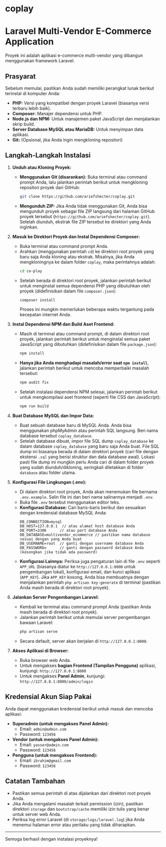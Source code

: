 # coplay
# Laravel Multi-Vendor E-Commerce Application

Proyek ini adalah aplikasi e-commerce multi-vendor yang dibangun menggunakan framework Laravel.

## Prasyarat

Sebelum memulai, pastikan Anda sudah memiliki perangkat lunak berikut terinstal di komputer Anda:

* **PHP:** Versi yang kompatibel dengan proyek Laravel (biasanya versi terbaru lebih baik).
* **Composer:** Manajer dependensi untuk PHP.
* **Node.js dan NPM:** Untuk manajemen paket JavaScript dan menjalankan skrip build.
* **Server Database MySQL atau MariaDB:** Untuk menyimpan data aplikasi.
* **Git:** (Opsional, jika Anda ingin mengkloning repositori)

## Langkah-Langkah Instalasi

1.  **Unduh atau Kloning Proyek:**
    * **Menggunakan Git (disarankan):**
        Buka terminal atau command prompt Anda, lalu jalankan perintah berikut untuk mengkloning repositori proyek dari GitHub:
        ```bash
        git clone https://github.com/ariefshecter/coplay.git
        ```
    * **Mengunduh ZIP:**
        Jika Anda tidak menggunakan Git, Anda bisa mengunduh proyek sebagai file ZIP langsung dari halaman GitHub proyek tersebut (`https://github.com/ariefshecter/coplay.git`). Setelah diunduh, ekstrak file ZIP tersebut ke direktori yang Anda inginkan.

2.  **Masuk ke Direktori Proyek dan Instal Dependensi Composer:**
    * Buka terminal atau command prompt Anda.
    * Arahkan (menggunakan perintah `cd`) ke direktori root proyek yang baru saja Anda kloning atau ekstrak. Misalnya, jika Anda mengkloningnya ke dalam folder `coplay`, maka perintahnya adalah:
        ```bash
        cd co-play
        ```
    * Setelah berada di direktori root proyek, jalankan perintah berikut untuk menginstal semua dependensi PHP yang dibutuhkan oleh proyek (didefinisikan dalam file `composer.json`):
        ```bash
        composer install
        ```
        Proses ini mungkin memerlukan beberapa waktu tergantung pada kecepatan internet Anda.

3.  **Instal Dependensi NPM dan Build Aset Frontend:**
    * Masih di terminal atau command prompt, di dalam direktori root proyek, jalankan perintah berikut untuk menginstal semua paket JavaScript yang dibutuhkan (didefinisikan dalam file `package.json`):
        ```bash
        npm install
        ```
    * **Hanya jika Anda menghadapi masalah/error saat `npm install`**, jalankan perintah berikut untuk mencoba memperbaiki masalah tersebut:
        ```bash
        npm audit fix
        ```
    * Setelah instalasi dependensi NPM selesai, jalankan perintah berikut untuk mengkompilasi aset frontend (seperti file CSS dan JavaScript):
        ```bash
        npm run build
        ```

4.  **Buat Database MySQL dan Impor Data:**
    * Buat sebuah database baru di MySQL Anda. Anda bisa menggunakan phpMyAdmin atau perintah SQL langsung. Beri nama database tersebut `coplay_database`.
    * Setelah database dibuat, impor file SQL dump `coplay_database` ke dalam database `coplay_database` yang baru saja Anda buat. File SQL dump ini biasanya berada di dalam direktori proyek (cari file dengan ekstensi `.sql` yang berisi struktur dan data database awal). Lokasi pasti file dump ini mungkin perlu Anda cari di dalam folder proyek yang sudah diunduh/dikloning, seringkali diletakkan di folder `database` atau folder utama.

5.  **Konfigurasi File Lingkungan (.env):**
    * Di dalam direktori root proyek, Anda akan menemukan file bernama `.env.example`. Salin file ini dan beri nama salinannya menjadi `.env`.
    * Buka file `.env` tersebut menggunakan editor teks.
    * **Konfigurasi Database:** Cari baris-baris berikut dan sesuaikan dengan kredensial database MySQL Anda:
        ```env
        DB_CONNECTION=mysql
        DB_HOST=127.0.0.1  // atau alamat host database Anda
        DB_PORT=3306      // atau port database Anda
        DB_DATABASE=multivendor_ecommerce // pastikan nama database sesuai dengan yang Anda buat
        DB_USERNAME=root  // ganti dengan username database Anda
        DB_PASSWORD=      // ganti dengan password database Anda (kosongkan jika tidak ada password)
        ```
    * **Konfigurasi Lainnya:** Periksa juga pengaturan lain di file `.env` seperti `APP_URL` (biasanya diatur ke `http://127.0.0.1:8000` untuk pengembangan lokal), konfigurasi email, dan kunci aplikasi (`APP_KEY`). Jika `APP_KEY` kosong, Anda bisa membuatnya dengan menjalankan perintah `php artisan key:generate` di terminal (pastikan Anda masih berada di direktori root proyek).

6.  **Jalankan Server Pengembangan Laravel:**
    * Kembali ke terminal atau command prompt Anda (pastikan Anda masih berada di direktori root proyek).
    * Jalankan perintah berikut untuk memulai server pengembangan bawaan Laravel:
        ```bash
        php artisan serve
        ```
    * Secara default, server akan berjalan di `http://127.0.0.1:8000`.

7.  **Akses Aplikasi di Browser:**
    * Buka browser web Anda.
    * Untuk mengakses **bagian Frontend (Tampilan Pengguna)** aplikasi, kunjungi: `http://127.0.0.1:8000`
    * Untuk mengakses **Panel Admin**, kunjungi: `http://127.0.0.1:8000/admin/login`

## Kredensial Akun Siap Pakai

Anda dapat menggunakan kredensial berikut untuk masuk dan mencoba aplikasi:

* **Superadmin (untuk mengakses Panel Admin):**
    * Email: `admin@admin.com`
    * Password: `123456`
* **Vendor (untuk mengakses Panel Admin):**
    * Email: `yasser@admin.com`
    * Password: `123456`
* **Pengguna (untuk mengakses Frontend):**
    * Email: `ibrahim@gmail.com`
    * Password: `123456`

## Catatan Tambahan

* Pastikan semua perintah di atas dijalankan dari direktori root proyek Anda.
* Jika Anda mengalami masalah terkait permission (izin), pastikan direktori `storage` dan `bootstrap/cache` memiliki izin tulis yang benar untuk server web Anda.
* Periksa log error Laravel (di `storage/logs/laravel.log`) jika Anda menemui halaman error atau perilaku yang tidak diharapkan.

---
Semoga berhasil dengan instalasi proyeknya!
